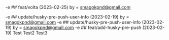 -e ## feat/volta (2023-02-25) by = <smagokpnd@gmail.com>

-e ## update/husky-pre-push-user-info (2023-02-19) by = <smagokpnd@gmail.com> -e ## update/husky-pre-push-user-info (2023-02-19) by = <smagokpnd@gmail.com> -e ## feat/add-husky-pre-push (2023-02-19) Test Test2 Test3
